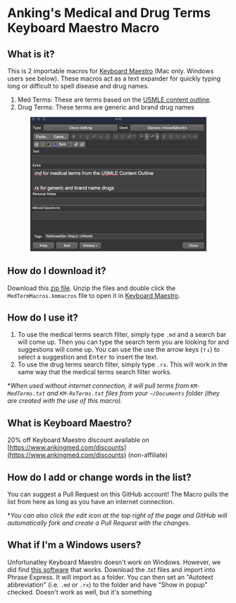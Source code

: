 # Anking's Medical and Drug Terms Keyboard Maestro Macro

## What is it?

This is 2 importable macros for [Keyboard Maestro](https://www.keyboardmaestro.com/main/) (Mac only. Windows users see below). These macros act as a text expander for quickly typing long or difficult to spell disease and drug names.

1. Med Terms: These are terms based on the [USMLE content outline](https://www.usmle.org/pdfs/usmlecontentoutline.pdf). 
2. Drug Terms: These terms are generic and brand drug names

<p align="center">
  <img src="https://raw.githubusercontent.com/AnKingMed/MedTermsList/main/KM%20macro.gif?raw=true" width="400">
</p>

## How do I download it?
Download this [zip file](https://github.com/AnKingMed/MedTermsList/archive/refs/heads/main.zip). Unzip the files and double click the `MedTermMacros.kmmacros` file to open it in [Keyboard Maestro](#what-is-keyboard-maestro).

## How do I use it?
1. To use the medical terms search filter, simply type `.md` and a search bar will come up. Then you can type the search term you are looking for and suggestions will come up. You can use the use the arrow keys (<kbd>↑</kbd><kbd>↓</kbd>) to select a suggestion and <kbd>Enter</kbd> to insert the text.
2. To use the drug terms search filter, simply type `.rx`. This will work in the same way that the medical terms search filter works.

\*_When used without internet connection, it will pull terms from `KM-MedTerms.txt` and `KM-RxTerms.txt` files from your `~/Documents` folder (they are created with the use of this macro)._

## What is Keyboard Maestro?
20% off Keyboard Maestro discount available on  [https://www.ankingmed.com/discounts](https://www.ankingmed.com/discounts)  (non-affiliate)

## How do I add or change words in the list?
You can suggest a Pull Request on this GitHub account! The Macro pulls the list from here as long as you have an internet connection.

\*_You can also click the edit icon at the top right of the page and GitHub will automatically fork and create a Pull Request with the changes._

## What if I'm a Windows users?
Unfortunatley Keyboard Maestro doesn't work on Windows. However, we did find [this software](https://www.phraseexpress.com/download/) that works. Download the .txt files and import into Phrase Express. It will import as a folder. You can then set an "Autotext abbreviation" (i.e. `.md` or `.rx`) to the folder and have "Show in popup" checked. Doesn't work as well, but it's something
